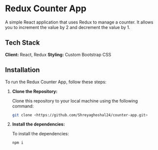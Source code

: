 # Redux Counter App

A simple React application that uses Redux to manage a counter. It allows you to increment the value by 2 and decrement the value by 1.

## Tech Stack

**Client:** React, Redux
**Styling:** Custom Bootstrap CSS

## Installation

To run the Redux Counter App, follow these steps:

1. **Clone the Repository:**

   Clone this repository to your local machine using the following command:

   ```bash
   git clone <https://github.com/Shreyaghoshal24/counter-app.git>

2. **Install the dependencies:**

   To install the dependencies:

   ```bash
   npm i